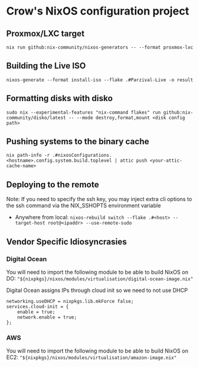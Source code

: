 # Crow's NixOS configuration project

## Proxmox/LXC target

`nix run github:nix-community/nixos-generators -- --format proxmox-lxc`

## Building the Live ISO

`nixos-generate --format install-iso --flake .#Parzival-Live -o result`

## Formatting disks with disko

`sudo nix --experimental-features "nix-command flakes" run github:nix-community/disko/latest -- --mode destroy,format,mount <disk config path>`

## Pushing systems to the binary cache

`nix path-info -r .#nixosConfigurations.<hostname>.config.system.build.toplevel | attic push <your-attic-cache-name>`

## Deploying to the remote

Note: If you need to specify the ssh key, you may inject extra cli options to
the ssh command via the NIX_SSHOPTS environment variable

- Anywhere from local:
  `nixos-rebuild switch --flake .#<host> --target-host root@<ipaddr> --use-remote-sudo`

## Vendor Specific Idiosyncrasies

### Digital Ocean

You will need to import the following module to be able to build NixOS on DO:
`"${nixpkgs}/nixos/modules/virtualisation/digital-ocean-image.nix"`

Digital Ocean assigns IPs through cloud init so we need to not use DHCP

```
networking.useDHCP = nixpkgs.lib.mkForce false;
services.cloud-init = {
    enable = true;
    network.enable = true;
};
```

### AWS

You will need to import the following module to be able to build NixOS on EC2:
`"${nixpkgs}/nixos/modules/virtualisation/amazon-image.nix"`
